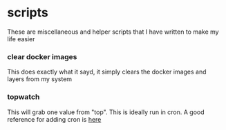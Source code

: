 # scripts
These are miscellaneous and helper scripts that I have written to make my life easier



### clear docker images
This does exactly what it sayd, it simply clears the docker images and layers from my system

### topwatch
This will grab one value from "top".  This is ideally run in cron.  A good reference for adding cron is [here](http://www.cyberciti.biz/faq/how-do-i-add-jobs-to-cron-under-linux-or-unix-oses/)